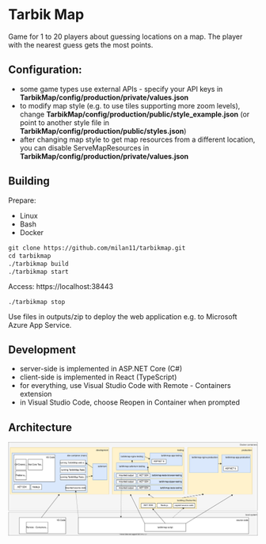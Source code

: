 # Tarbik Map

Game for 1 to 20 players about guessing locations on a map. The player with the nearest guess gets the most points.

## Configuration:

- some game types use external APIs - specify your API keys in **TarbikMap/config/production/private/values.json**
- to modify map style (e.g. to use tiles supporting more zoom levels), change **TarbikMap/config/production/public/style_example.json** (or point to another style file in **TarbikMap/config/production/public/styles.json**)
- after changing map style to get map resources from a different location, you can disable ServeMapResources in **TarbikMap/config/production/private/values.json**

## Building

Prepare:

- Linux
- Bash
- Docker

```
git clone https://github.com/milan11/tarbikmap.git
cd tarbikmap
./tarbikmap build
./tarbikmap start
```

Access: https://localhost:38443

```
./tarbikmap stop
```

Use files in outputs/zip to deploy the web application e.g. to Microsoft Azure App Service.

## Development

- server-side is implemented in ASP.NET Core (C#)
- client-side is implemented in React (TypeScript)
- for everything, use Visual Studio Code with Remote - Containers extension
- in Visual Studio Code, choose Reopen in Container when prompted

## Architecture

![TarbikMap architecture](./tarbikmap_architecture.drawio.svg)
